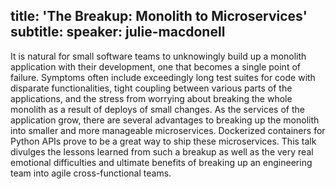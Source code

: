 title: 'The Breakup: Monolith to Microservices'
subtitle:
speaker: julie-macdonell
---
It is natural for small software teams to unknowingly build up a monolith application with their development, one that becomes a single point of failure.  Symptoms often include exceedingly long test suites for code with disparate functionalities, tight coupling between various parts of the applications, and the stress from worrying about breaking the whole monolith as a result of deploys of small changes.  As the services of the application grow, there are several advantages to breaking up the monolith into smaller and more manageable microservices.  Dockerized containers for Python APIs prove to be a great way to ship these microservices.  This talk divulges the lessons learned from such a breakup as well as the very real emotional difficulties and ultimate benefits of breaking up an engineering team into agile cross-functional teams.

